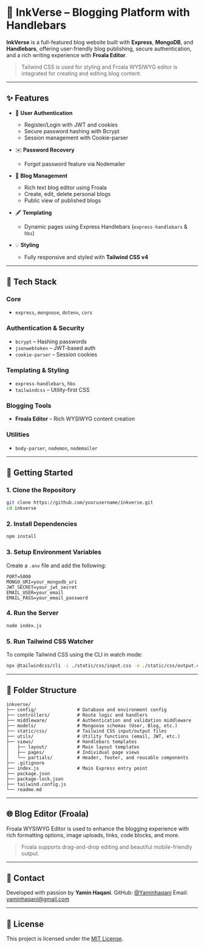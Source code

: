 # 📝 InkVerse – Blogging Platform with Handlebars

**InkVerse** is a full-featured blog website built with **Express**, **MongoDB**, and **Handlebars**, offering user-friendly blog publishing, secure authentication, and a rich writing experience with **Froala Editor**.

> Tailwind CSS is used for styling and Froala WYSIWYG editor is integrated for creating and editing blog content.

---

## ✨ Features

* 🔐 **User Authentication**

  * Register/Login with JWT and cookies
  * Secure password hashing with Bcrypt
  * Session management with Cookie-parser

* ✉️ **Password Recovery**

  * Forgot password feature via Nodemailer

* 📝 **Blog Management**

  * Rich text blog editor using Froala
  * Create, edit, delete personal blogs
  * Public view of published blogs

* 🖋️ **Templating**

  * Dynamic pages using Express Handlebars (`express-handlebars` & `hbs`)

* 💡 **Styling**

  * Fully responsive and styled with **Tailwind CSS v4**

---

## 🧩 Tech Stack

### Core

* `express`, `mongoose`, `dotenv`, `cors`

### Authentication & Security

* `bcrypt` – Hashing passwords
* `jsonwebtoken` – JWT-based auth
* `cookie-parser` – Session cookies

### Templating & Styling

* `express-handlebars`, `hbs`
* `tailwindcss` – Utility-first CSS

### Blogging Tools

* **Froala Editor** – Rich WYSIWYG content creation

### Utilities

* `body-parser`, `nodemon`, `nodemailer`

---

## 🚀 Getting Started

### 1. Clone the Repository

```bash
git clone https://github.com/yourusername/inkverse.git
cd inkverse
```

### 2. Install Dependencies

```bash
npm install
```

### 3. Setup Environment Variables

Create a `.env` file and add the following:

```env
PORT=5000
MONGO_URI=your_mongodb_uri
JWT_SECRET=your_jwt_secret
EMAIL_USER=your_email
EMAIL_PASS=your_email_password
```

### 4. Run the Server

```bash
node index.js
```

### 5. Run Tailwind CSS Watcher

To compile Tailwind CSS using the CLI in watch mode:

```bash
npx @tailwindcss/cli -i ./static/css/input.css -o ./static/css/output.css --watch
```

---

## 👀 Folder Structure

```plaintext
inkverse/
├── config/               # Database and environment config
├── controllers/          # Route logic and handlers
├── middleware/           # Authentication and validation middleware
├── models/               # Mongoose schemas (User, Blog, etc.)
├── static/css/           # Tailwind CSS input/output files
├── utils/                # Utility functions (email, JWT, etc.)
├── views/                # Handlebars templates
│   ├── layout/           # Main layout templates
│   ├── pages/            # Individual page views
│   └── partials/         # Header, footer, and reusable components
├── .gitignore
├── index.js              # Main Express entry point
├── package.json
├── package-lock.json
├── tailwind.config.js
└── readme.md
```

---

## 🌐 Blog Editor (Froala)

Froala WYSIWYG Editor is used to enhance the blogging experience with rich formatting options, image uploads, links, code blocks, and more.

> Froala supports drag-and-drop editing and beautiful mobile-friendly output.

---

## 📧 Contact

Developed with passion by **Yamin Haqani**.
GitHub: [@Yaminhaqani](https://github.com/Yaminhaqani)
Email: [yaminhaqani@gmail.com](mailto:yaminhaqani@gmail.com)

---

## 📄 License

This project is licensed under the [MIT License](LICENSE).
